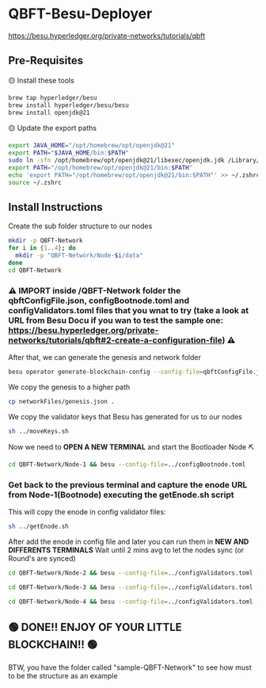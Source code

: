 # QBFT-Besu-Deployer

https://besu.hyperledger.org/private-networks/tutorials/qbft

## Pre-Requisites

🟡 Install these tools
```bash
brew tap hyperledger/besu
brew install hyperledger/besu/besu
brew install openjdk@21
```

🟡 Update the export paths
```bash
export JAVA_HOME="/opt/homebrew/opt/openjdk@21"
export PATH="$JAVA_HOME/bin:$PATH"
sudo ln -sfn /opt/homebrew/opt/openjdk@21/libexec/openjdk.jdk /Library/Java/JavaVirtualMachines/openjdk-21.jdk
export PATH="/opt/homebrew/opt/openjdk@21/bin:$PATH"
echo 'export PATH="/opt/homebrew/opt/openjdk@21/bin:$PATH"' >> ~/.zshrc
source ~/.zshrc
```

## Install Instructions

Create the sub folder structure to our nodes
```bash
mkdir -p QBFT-Network
for i in {1..4}; do
  mkdir -p "QBFT-Network/Node-$i/data"
done
cd QBFT-Network
```

### ⚠️ IMPORT inside /QBFT-Network folder the qbftConfigFile.json, configBootnode.toml and configValidators.toml files that you wnat to try (take a look at URL from Besu Docu if you wan to test the sample one: https://besu.hyperledger.org/private-networks/tutorials/qbft#2-create-a-configuration-file) ⚠️ 

After that, we can generate the genesis and network folder
```bash
besu operator generate-blockchain-config --config-file=qbftConfigFile.json --to=networkFiles --private-key-file-name=key
```

We copy the genesis to a higher path
```bash
cp networkFiles/genesis.json .
```

We copy the validator keys that Besu has generated for us to our nodes
```bash
sh ../moveKeys.sh 
```

Now we need to **OPEN A NEW TERMINAL** and start the Bootloader Node ⛏️
```bash
cd QBFT-Network/Node-1 && besu --config-file=../configBootnode.toml 
```

### Get back to the previous terminal and capture the enode URL from Node-1(Bootnode) executing the getEnode.sh script
This will copy the enode in config validator files:
```bash
sh ../getEnode.sh
```

After add the enode in config file and later you can run them in **NEW AND DIFFERENTS TERMINALS**
Wait until 2 mins avg to let the nodes sync (or Round's are synced)
```bash
cd QBFT-Network/Node-2 && besu --config-file=../configValidators.toml --p2p-port=30304 --rpc-http-port=8546 --metrics-port=9546
```

```bash
cd QBFT-Network/Node-3 && besu --config-file=../configValidators.toml --p2p-port=30305 --rpc-http-port=8547 --metrics-port=9547
```

```bash
cd QBFT-Network/Node-4 && besu --config-file=../configValidators.toml --p2p-port=30306 --rpc-http-port=8548 --metrics-port=9548
```


## 🟢 DONE!! ENJOY OF YOUR LITTLE BLOCKCHAIN!!  🟢 


BTW, you have the folder called "sample-QBFT-Network" to see how must to be the structure as an example